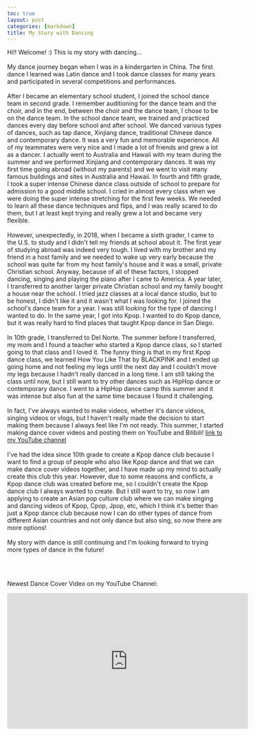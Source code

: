 ```yaml
---
toc: true
layout: post
categories: [markdown]
title: My Story with Dancing
---
```


Hi!! Welcome! :) This is my story with dancing...
<br>
<br>
My dance journey began when I was in a kindergarten in China. The first dance I learned was Latin dance and I took dance classes for many years and participated in several competitions and performances.
<br>
<br>
After I became an elementary school student, I joined the school dance team in second grade. I remember auditioning for the dance team and the choir, and in the end, between the choir and the dance team, I chose to be on the dance team. In the school dance team, we trained and practiced dances every day before school and after school. We danced various types of dances, such as tap dance, Xinjiang dance, traditional Chinese dance and contemporary dance. It was a very fun and memorable experience. All of my teammates were very nice and I made a lot of friends and grew a lot as a dancer. I actually went to Australia and Hawaii with my team during the summer and we performed Xinjiang and contemporary dances. It was my first time going abroad (without my parents) and we went to visit many famous buildings and sites in Australia and Hawaii. In fourth and fifth grade, I took a super intense Chinese dance class outside of school to prepare for admission to a good middle school. I cried in almost every class when we were doing the super intense stretching for the first few weeks. We needed to learn all these dance techniques and flips, and I was really scared to do them, but I at least kept trying and really grew a lot and became very flexible.
<br>
<br>
However, unexpectedly, in 2018, when I became a sixth grader, I came to the U.S. to study and I didn't tell my friends at school about it. The first year of studying abroad was indeed very tough. I lived with my brother and my friend in a host family and we needed to wake up very early because the school was quite far from my host family's house and it was a small, private Christian school. Anyway, because of all of these factors, I stopped dancing, singing and playing the piano after I came to America. A year later, I transferred to another larger private Christian school and my family bought a house near the school. I tried jazz classes at a local dance studio, but to be honest, I didn't like it and it wasn't what I was looking for. I joined the school's dance team for a year. I was still looking for the type of dancing I wanted to do. In the same year, I got into Kpop. I wanted to do Kpop dance, but it was really hard to find places that taught Kpop dance in San Diego.
<br>
<br>
In 10th grade, I transferred to Del Norte. The summer before I transferred, my mom and I found a teacher who started a Kpop dance class, so I started going to that class and I loved it. The funny thing is that in my first Kpop dance class, we learned How You Like That by BLACKPINK and I ended up going home and not feeling my legs until the next day and I couldn't move my legs because I hadn't really danced in a long time. I am still taking the class until now, but I still want to try other dances such as HipHop dance or contemporary dance. I went to a HipHop dance camp this summer and it was intense but also fun at the same time because I found it challenging.
<br>
<br>
In fact, I've always wanted to make videos, whether it's dance videos, singing videos or vlogs, but I haven't really made the decision to start making them because I always feel like I'm not ready. This summer, I started making dance cover videos and posting them on YouTube and Bilibili! [link to my YouTube channel](https://www.youtube.com/channel/UClMECBRPi-WsOoj-UpeJBIQ) 
<br>
<br>
I've had the idea since 10th grade to create a Kpop dance club because I want to find a group of people who also like Kpop dance and that we can make dance cover videos together, and I have made up my mind to actually create this club this year. However, due to some reasons and conflicts, a Kpop dance club was created before me, so I couldn't create the Kpop dance club I always wanted to create. But I still want to try, so now I am applying to create an Asian pop culture club where we can make singing and dancing videos of Kpop, Cpop, Jpop, etc, which I think it's better than just a Kpop dance club because now I can do other types of dance from different Asian countries and not only dance but also sing, so now there are more options! 
<br>
<br>
My story with dance is still continuing and I'm looking forward to trying more types of dance in the future!

<br><br>

Newest Dance Cover Video on my YouTube Channel:
<iframe width="560" height="315" src="https://www.youtube.com/embed/nPUMdzx6ZwU" title="YouTube video player" frameborder="0" allow="accelerometer; autoplay; clipboard-write; encrypted-media; gyroscope; picture-in-picture" allowfullscreen></iframe>
